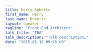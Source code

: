 ```yaml
---
title: Harry Roberts
first_name: Harry
last_name: Roberts
layout: speaker
tagline: "Front-End Architect"
talk_title: "TBA"
talk_description: "Talk description…"
date: "2015-05-18 09:45:00"
---
```

